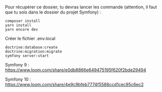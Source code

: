 Pour récupérer ce dossier, tu devras lancer les commande (attention, il faut que tu sois dans le dossier du projet Symfony) :

    composer install
    yarn install
    yarn encore dev
    
Créer le fichier .env.local

    doctrine:database:create
    doctrine:migration:migrate
    symfony server:start 


Symfony 9 : https://www.loom.com/share/e0db8866e649475195f620f2bde29494


Symfony 10 : https://www.loom.com/share/4e9c9bfeb7774f5588ccd1cec95c6ec2